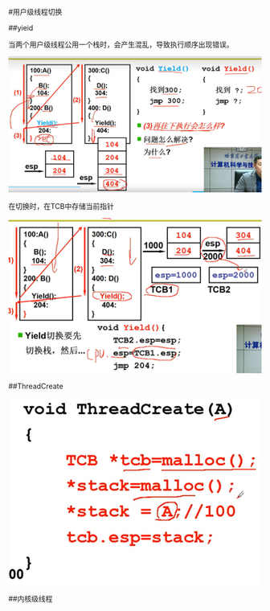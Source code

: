 
#用户级线程切换

##yieid

当两个用户级线程公用一个栈时，会产生混乱，导致执行顺序出现错误。

![一个栈](图片库/一个栈.png)

在切换时，在TCB中存储当前指针

![两个栈处理用户级线程切换](图片库/两个栈.png)

##ThreadCreate

![ThreadCreate](图片库/ThreadCreate.png)

##内核级线程

